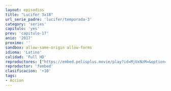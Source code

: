 ```yaml
---
layout: episodios
title: "Lucifer 3x18"
url_serie_padre: 'lucifer/temporada-3'
category: 'series'
capitulo: 'yes'
prev: 'capitulo-17'
anio: '2017'
proximo: ''
sandbox: allow-same-origin allow-forms
idioma: 'Latino'
calidad: 'Full HD'
reproductores: ["https://embed.pelisplus.movie/play?id=MjUxNzM=&option=latin"]
reproductor: 'fembed'
clasificacion: '+10'
tags:
- Accion
---
```












